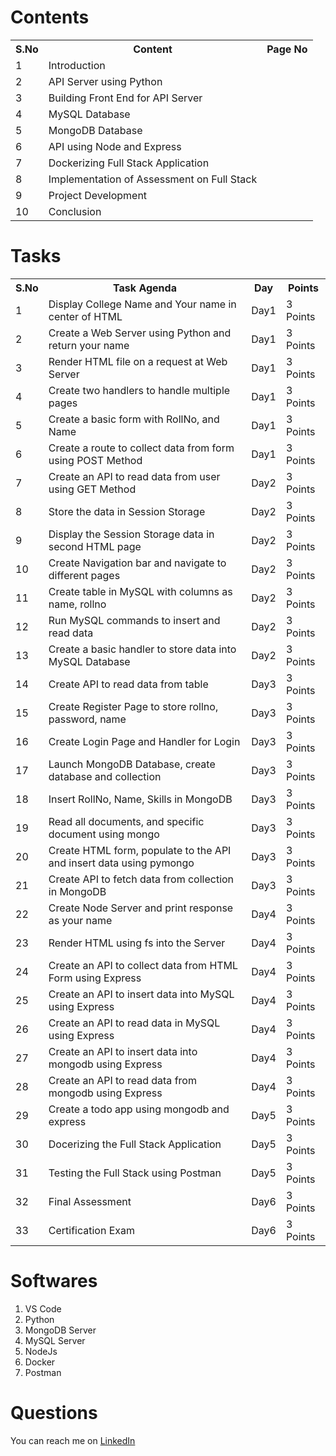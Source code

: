 # Contents
<table>
  <tr>
    <th>S.No</th>
    <th>Content</th>
    <th>Page No</th>
  </tr>
  <tr>
    <td>1 </td>
    <td>Introduction</td>
    <td></td>
  </tr>
  <tr>
    <td>2 </td>
    <td>API Server using Python</td>
    <td></td>
  </tr>
  <tr>
    <td>3 </td>
    <td>Building Front End for API Server</td>
    <td></td>
  </tr>
  <tr>
    <td>4 </td>
    <td>MySQL Database</td>
    <td></td>
  </tr>
  <tr>
    <td>5 </td>
    <td>MongoDB Database</td>
    <td></td>
  </tr>
  <tr>
    <td>6 </td>
    <td>API using Node and Express</td>
    <td></td>
  </tr>
  <tr>
    <td>7 </td>
    <td>Dockerizing Full Stack Application</td>
    <td></td>
  </tr>
  <tr>
    <td>8 </td>
    <td>Implementation of Assessment on Full Stack</td>
    <td></td>
  </tr>
  <tr>
    <td>9 </td>
    <td>Project Development</td>
    <td></td>
  </tr>
  <tr>
    <td>10 </td>
    <td>Conclusion</td>
    <td></td>
  </tr>
</table>

# Tasks

<table>
  <tr>
    <th>S.No</th>
    <th>Task Agenda</th>
    <th>Day</th>
    <th>Points
 </tr>
 <tr>
  <td>1</td>
  <td>Display College Name and Your name in center of HTML </td>
  <td>Day1</td>
  <td>3 Points</td>
 </tr>
 <tr>
  <td>2</td>
  <td>Create a Web Server using Python and return your name </td>
  <td>Day1</td>
  <td>3 Points</td>
 </tr>
 <tr>
  <td>3</td>
  <td>Render HTML file on a request at Web Server</td>
  <td>Day1</td>
  <td>3 Points</td>
 </tr>
 <tr>
  <td>4</td>
  <td>Create two handlers to handle multiple pages</td>
  <td>Day1</td>
  <td>3 Points</td>
 </tr>
 <tr>
  <td>5</td>
  <td>Create a basic form with RollNo, and Name</td>
  <td>Day1</td>
  <td>3 Points</td>
 </tr>
 <tr>
  <td>6</td>
  <td>Create a route to collect data from form using POST Method</td>
  <td>Day1</td>
  <td>3 Points</td>
 </tr>
 <tr>
  <td>7</td>
  <td>Create an API to read data from user using GET Method</td>
  <td>Day2</td>
  <td>3 Points</td>
 </tr>
 <tr>
  <td>8</td>
  <td>Store the data in Session Storage</td>
  <td>Day2</td>
  <td>3 Points</td>
 </tr>
 <tr>
  <td>9</td>
  <td>Display the Session Storage data in second HTML page</td>
  <td>Day2</td>
  <td>3 Points</td>
 </tr>
 <tr>
  <td>10</td>
  <td>Create Navigation bar and navigate to different pages</td>
  <td>Day2</td>
  <td>3 Points</td>
 </tr>
 <tr>
  <td>11</td>
  <td>Create table in MySQL with columns as name, rollno</td>
  <td>Day2</td>
  <td>3 Points</td>
 </tr>
 <tr>
  <td>12</td>
  <td>Run MySQL commands to insert and read data</td>
  <td>Day2</td>
  <td>3 Points</td>
 </tr>
 <tr>
  <td>13</td>
  <td>Create a basic handler to store data into MySQL Database</td>
  <td>Day2</td>
  <td>3 Points</td>
 </tr>
 <tr>
  <td>14</td>
  <td>Create API to read data from table</td>
  <td>Day3</td>
  <td>3 Points</td>
 </tr>
 <tr>
  <td>15</td>
  <td>Create Register Page to store rollno, password, name </td>
  <td>Day3</td>
  <td>3 Points</td>
 </tr>
 <tr>
  <td>16</td>
  <td>Create Login Page and Handler for Login </td>
  <td>Day3</td>
  <td>3 Points</td>
 </tr>
 <tr>
  <td>17</td>
  <td>Launch MongoDB Database, create database and collection</td>
  <td>Day3</td>
  <td>3 Points</td>
 </tr>
 <tr>
  <td>18</td>
  <td>Insert RollNo, Name, Skills in MongoDB </td>
  <td>Day3</td>
  <td>3 Points</td>
 </tr>
<tr>
  <td>19</td>
  <td>Read all documents, and specific document using mongo </td>
  <td>Day3</td>
  <td>3 Points</td>
 </tr>
  <tr>
  <td>20</td>
  <td>Create HTML form, populate to the API and insert data using pymongo </td>
  <td>Day3</td>
  <td>3 Points</td>
 </tr>
  <tr>
  <td>21</td>
  <td>Create API to fetch data from collection in MongoDB </td>
  <td>Day3</td>
  <td>3 Points</td>
 </tr>
 <tr>
  <td>22</td>
  <td>Create Node Server and print response as your name </td>
  <td>Day4</td>
  <td>3 Points</td>
 </tr>
 <tr>
  <td>23</td>
  <td>Render HTML using fs into the Server</td>
  <td>Day4</td>
  <td>3 Points</td>
 </tr>
 <tr>
  <td>24</td>
  <td>Create an API to collect data from HTML Form using Express</td>
  <td>Day4</td>
  <td>3 Points</td>
 </tr>
 <tr>
  <td>25</td>
  <td>Create an API to insert data into MySQL using Express</td>
  <td>Day4</td>
  <td>3 Points</td>
 </tr>
 <tr>
  <td>26</td>
  <td>Create an API to read data in MySQL using Express</td>
  <td>Day4</td>
  <td>3 Points</td>
 </tr>
 <tr>
  <td>27</td>
  <td>Create an API to insert data into mongodb using Express</td>
  <td>Day4</td>
  <td>3 Points</td>
 </tr>
 <tr>
  <td>28</td>
  <td>Create an API to read data from mongodb using Express</td>
  <td>Day4</td>
  <td>3 Points</td>
 </tr>
 <tr>
  <td>29</td>
  <td>Create a todo app using mongodb and express</td>
  <td>Day5</td>
  <td>3 Points</td>
 </tr>
 <tr>
  <td>30</td>
  <td>Docerizing the Full Stack Application</td>
  <td>Day5</td>
  <td>3 Points</td>
 </tr>
 <tr>
  <td>31</td>
  <td>Testing the Full Stack using Postman</td>
  <td>Day5</td>
  <td>3 Points</td>
 </tr>
 <tr>
  <td>32</td>
  <td>Final Assessment</td>
  <td>Day6</td>
  <td>3 Points</td>
 </tr>
 <tr>
  <td>33</td>
  <td>Certification Exam</td>
  <td>Day6</td>
  <td>3 Points</td>
 </tr>
</table>

# Softwares

1. VS Code
2. Python
3. MongoDB Server
4. MySQL Server
5. NodeJs
6. Docker
7. Postman

# Questions
You can reach me on <a href="https://linkedin.com/in/MadhuPIoT">LinkedIn</a>
